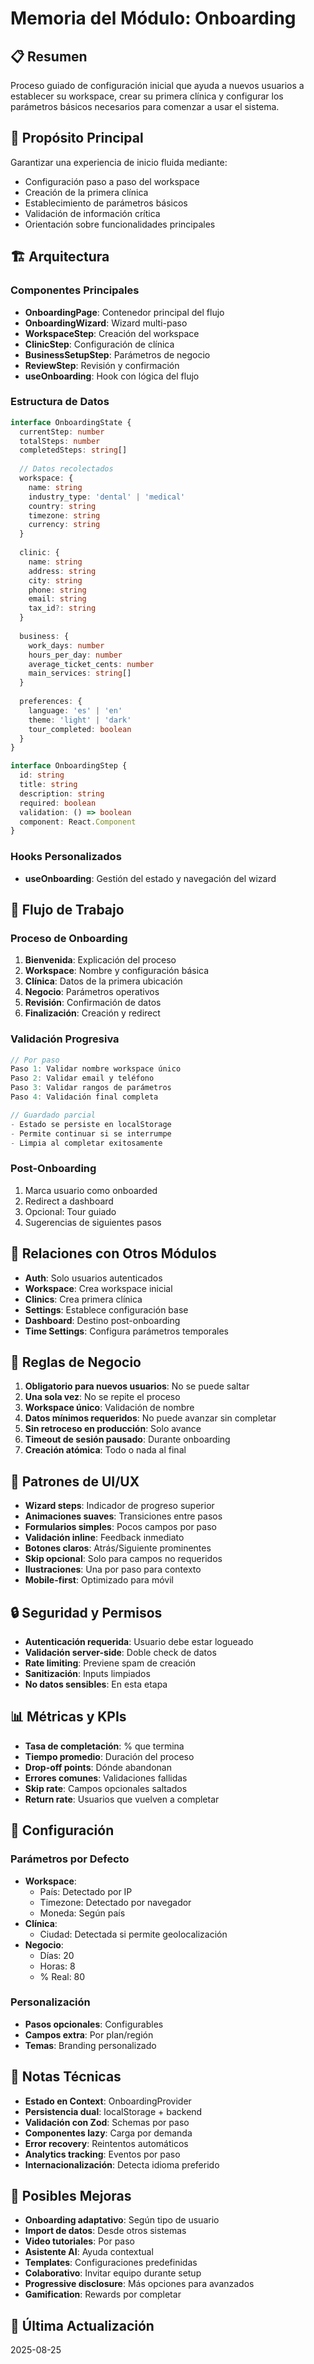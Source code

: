 # Memoria del Módulo: Onboarding

## 📋 Resumen
Proceso guiado de configuración inicial que ayuda a nuevos usuarios a establecer su workspace, crear su primera clínica y configurar los parámetros básicos necesarios para comenzar a usar el sistema.

## 🎯 Propósito Principal
Garantizar una experiencia de inicio fluida mediante:
- Configuración paso a paso del workspace
- Creación de la primera clínica
- Establecimiento de parámetros básicos
- Validación de información crítica
- Orientación sobre funcionalidades principales

## 🏗️ Arquitectura

### Componentes Principales
- **OnboardingPage**: Contenedor principal del flujo
- **OnboardingWizard**: Wizard multi-paso
- **WorkspaceStep**: Creación del workspace
- **ClinicStep**: Configuración de clínica
- **BusinessSetupStep**: Parámetros de negocio
- **ReviewStep**: Revisión y confirmación
- **useOnboarding**: Hook con lógica del flujo

### Estructura de Datos
```typescript
interface OnboardingState {
  currentStep: number
  totalSteps: number
  completedSteps: string[]
  
  // Datos recolectados
  workspace: {
    name: string
    industry_type: 'dental' | 'medical'
    country: string
    timezone: string
    currency: string
  }
  
  clinic: {
    name: string
    address: string
    city: string
    phone: string
    email: string
    tax_id?: string
  }
  
  business: {
    work_days: number
    hours_per_day: number
    average_ticket_cents: number
    main_services: string[]
  }
  
  preferences: {
    language: 'es' | 'en'
    theme: 'light' | 'dark'
    tour_completed: boolean
  }
}

interface OnboardingStep {
  id: string
  title: string
  description: string
  required: boolean
  validation: () => boolean
  component: React.Component
}
```

### Hooks Personalizados
- **useOnboarding**: Gestión del estado y navegación del wizard

## 🔄 Flujo de Trabajo

### Proceso de Onboarding
1. **Bienvenida**: Explicación del proceso
2. **Workspace**: Nombre y configuración básica
3. **Clínica**: Datos de la primera ubicación
4. **Negocio**: Parámetros operativos
5. **Revisión**: Confirmación de datos
6. **Finalización**: Creación y redirect

### Validación Progresiva
```typescript
// Por paso
Paso 1: Validar nombre workspace único
Paso 2: Validar email y teléfono
Paso 3: Validar rangos de parámetros
Paso 4: Validación final completa

// Guardado parcial
- Estado se persiste en localStorage
- Permite continuar si se interrumpe
- Limpia al completar exitosamente
```

### Post-Onboarding
1. Marca usuario como onboarded
2. Redirect a dashboard
3. Opcional: Tour guiado
4. Sugerencias de siguientes pasos

## 🔗 Relaciones con Otros Módulos

- **Auth**: Solo usuarios autenticados
- **Workspace**: Crea workspace inicial
- **Clinics**: Crea primera clínica
- **Settings**: Establece configuración base
- **Dashboard**: Destino post-onboarding
- **Time Settings**: Configura parámetros temporales

## 💼 Reglas de Negocio

1. **Obligatorio para nuevos usuarios**: No se puede saltar
2. **Una sola vez**: No se repite el proceso
3. **Workspace único**: Validación de nombre
4. **Datos mínimos requeridos**: No puede avanzar sin completar
5. **Sin retroceso en producción**: Solo avance
6. **Timeout de sesión pausado**: Durante onboarding
7. **Creación atómica**: Todo o nada al final

## 🎨 Patrones de UI/UX

- **Wizard steps**: Indicador de progreso superior
- **Animaciones suaves**: Transiciones entre pasos
- **Formularios simples**: Pocos campos por paso
- **Validación inline**: Feedback inmediato
- **Botones claros**: Atrás/Siguiente prominentes
- **Skip opcional**: Solo para campos no requeridos
- **Ilustraciones**: Una por paso para contexto
- **Mobile-first**: Optimizado para móvil

## 🔒 Seguridad y Permisos

- **Autenticación requerida**: Usuario debe estar logueado
- **Validación server-side**: Doble check de datos
- **Rate limiting**: Previene spam de creación
- **Sanitización**: Inputs limpiados
- **No datos sensibles**: En esta etapa

## 📊 Métricas y KPIs

- **Tasa de completación**: % que termina
- **Tiempo promedio**: Duración del proceso
- **Drop-off points**: Dónde abandonan
- **Errores comunes**: Validaciones fallidas
- **Skip rate**: Campos opcionales saltados
- **Return rate**: Usuarios que vuelven a completar

## 🔧 Configuración

### Parámetros por Defecto
- **Workspace**: 
  - País: Detectado por IP
  - Timezone: Detectado por navegador
  - Moneda: Según país
- **Clínica**:
  - Ciudad: Detectada si permite geolocalización
- **Negocio**:
  - Días: 20
  - Horas: 8
  - % Real: 80

### Personalización
- **Pasos opcionales**: Configurables
- **Campos extra**: Por plan/región
- **Temas**: Branding personalizado

## 📝 Notas Técnicas

- **Estado en Context**: OnboardingProvider
- **Persistencia dual**: localStorage + backend
- **Validación con Zod**: Schemas por paso
- **Componentes lazy**: Carga por demanda
- **Error recovery**: Reintentos automáticos
- **Analytics tracking**: Eventos por paso
- **Internacionalización**: Detecta idioma preferido

## 🚀 Posibles Mejoras

- **Onboarding adaptativo**: Según tipo de usuario
- **Import de datos**: Desde otros sistemas
- **Video tutoriales**: Por paso
- **Asistente AI**: Ayuda contextual
- **Templates**: Configuraciones predefinidas
- **Colaborativo**: Invitar equipo durante setup
- **Progressive disclosure**: Más opciones para avanzados
- **Gamification**: Rewards por completar

## 📅 Última Actualización
2025-08-25